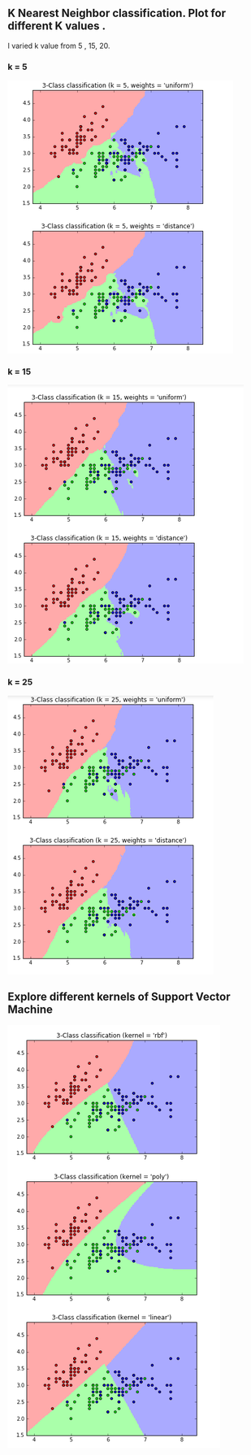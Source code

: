 ## K Nearest Neighbor classification. Plot for different K values .

I varied k value from 5 , 15,  20.

### k = 5
![alt text](snarasi5_knn_5.png)

### k = 15
![alt text](snarasi5_knn_15.png)

### k = 25
![alt text](snarasi5_knn_25.png)



## Explore different kernels of Support Vector Machine
![alt text](snarasi5_svm.png)


